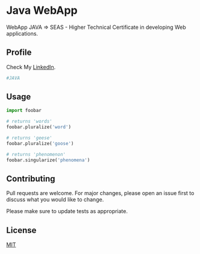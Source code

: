 # Java WebApp

WebApp JAVA => SEAS - Higher Technical Certificate in developing Web applications.

## Profile

Check My  [LinkedIn](https://www.linkedin.com/in/vicente-mateu-3a17562a/).

```bash
#JAVA  
```

## Usage

```python
import foobar

# returns 'words'
foobar.pluralize('word')

# returns 'geese'
foobar.pluralize('goose')

# returns 'phenomenon'
foobar.singularize('phenomena')
```

## Contributing
Pull requests are welcome. For major changes, please open an issue first to discuss what you would like to change.

Please make sure to update tests as appropriate.

## License
[MIT](https://choosealicense.com/licenses/mit/)